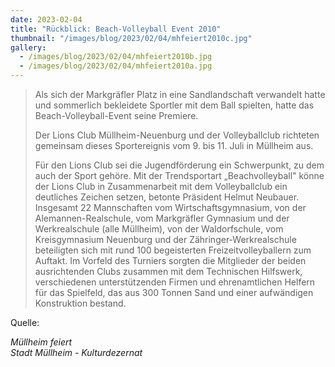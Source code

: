 ```yaml
---
date: 2023-02-04
title: "Rückblick: Beach-Volleyball Event 2010"
thumbnail: "/images/blog/2023/02/04/mhfeiert2010c.jpg"
gallery:
  - /images/blog/2023/02/04/mhfeiert2010b.jpg
  - /images/blog/2023/02/04/mhfeiert2010a.jpg
---
```


> Als sich der Markgräfler Platz in eine Sandlandschaft verwandelt hatte und sommerlich bekleidete Sportler mit dem Ball spielten, hatte das Beach-Volleyball-Event seine Premiere.
>
> Der Lions Club Müllheim-Neuenburg und der Volleyballclub richteten gemeinsam dieses Sportereignis vom 9. bis 11. Juli in Müllheim aus.
>
> Für den Lions Club sei die Jugendförderung ein Schwerpunkt, zu dem auch der Sport gehöre. Mit der Trendsportart „Beachvolleyball" könne der Lions Club in Zusammenarbeit mit dem Volleyballclub ein deutliches Zeichen setzen, betonte Präsident Helmut Neubauer. Insgesamt 22 Mannschaften vom Wirtschaftsgymnasium, von der Alemannen-Realschule, vom Markgräfler Gymnasium und der Werkrealschule (alle Müllheim), von der Waldorfschule, vom Kreisgymnasium Neuenburg und der Zähringer-Werkrealschule beteiligten sich mit rund 100 begeisterten Freizeitvolleyballern zum Auftakt. Im Vorfeld des Turniers sorgten die Mitglieder der beiden ausrichtenden Clubs zusammen mit dem Technischen Hilfswerk, verschiedenen unterstützenden Firmen und ehrenamtlichen Helfern für das Spielfeld, das aus 300 Tonnen Sand und einer aufwändigen Konstruktion bestand.

Quelle:

_Müllheim feiert  
Stadt Müllheim - Kulturdezernat_
